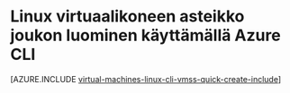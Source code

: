 <properties
    pageTitle="Luo joukko virtuaalikoneen asteikko | Microsoft Azure"
    description="Virtuaalikoneen asteikko joukon luominen käyttämällä Azure-CLI"
    services="virtual-machine-scale-sets"
    documentationCenter=""
    authors="gatneil"
    manager="madhana"
    editor="tysonn"
    tags="azure-resource-manager" />

<tags
    ms.service="virtual-machine-scale-sets"
    ms.workload="na"
    ms.tgt_pltfrm="na"
    ms.devlang="na"
    ms.topic="get-started-article"
    ms.date="03/22/2016"
    ms.author="gatneil"/>

# <a name="create-a-linux-virtual-machine-scale-set-using-azure-cli"></a>Linux virtuaalikoneen asteikko joukon luominen käyttämällä Azure CLI

[AZURE.INCLUDE [virtual-machines-linux-cli-vmss-quick-create-include](../../includes/virtual-machines-linux-cli-vmss-quick-create-include.md)]
